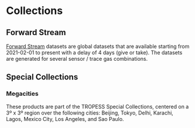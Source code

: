 # Collections

## Forward Stream

[Forward Stream](intro-datasets-forward) datasets are global datasets that are available starting from 2021-02-01 to present with a delay of 4 days (give or take). The datasets are generated for several sensor / trace gas combinations. 

## Special Collections

### Megacities

These products are part of the TROPESS Special Collections, centered on a 3º x 3º region over the following cities: Beijing, Tokyo, Delhi, Karachi, Lagos, Mexico City, Los Angeles, and Sao Paulo.
